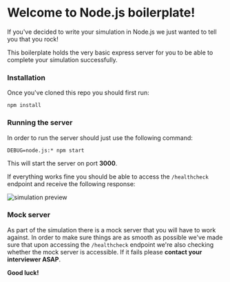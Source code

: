 # Welcome to Node.js boilerplate!

If you've decided to write your simulation in Node.js we just wanted to tell you that you rock!

This boilerplate holds the very basic express server for you to be able to complete your simulation successfully. 

### Installation

Once you've cloned this repo you should first run:

    npm install

### Running the server

In order to run the server should just use the following command: 

    DEBUG=node.js:* npm start

This will start the server on port **3000**.

If everything works fine you should be able to access the `/healthcheck` endpoint and receive the following response:

![simulation preview](https://drive.google.com/uc?id=1SofJmYALWAYUoAwdizo5XIzQNwK7DgYG)

### Mock server

As part of the simulation there is a mock server that you will have to work against. In order to make sure things are as smooth as possible we've made sure that upon accessing the `/healthcheck` endpoint we're also checking whether the mock server is accessible. If it fails please **contact your interviewer ASAP**.


**Good luck!**
